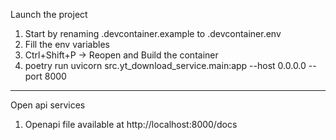Launch the project

1. Start by renaming .devcontainer.example to .devcontainer.env
2. Fill the env variables
3. Ctrl+Shift+P -> Reopen and Build the container
4. poetry run uvicorn src.yt_download_service.main:app --host 0.0.0.0 --port 8000

---

Open api services

1. Openapi file available at http://localhost:8000/docs
